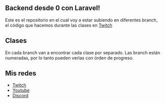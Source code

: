 ## Backend desde 0 con Laravel!

Este es el repositorio en el cual voy a estar subiendo en diferentes branch, el código que hacemos durante las clases en [Twitch](https://twitch.tv/DevWithRodri)

## Clases

En cada branch van a encontrar cada clase por separado. Las branch están numeradas, por lo tanto pueden verlas con órden de progreso.

## Mis redes

- [Twitch](https://twitch.tv/DevWithRodri)
- [Youtube](https://www.youtube.com/@devwithrodri)
- [Discord](https://discord.gg/Tgfrmu5Mbz)